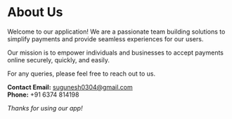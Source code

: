# About Us

Welcome to our application! We are a passionate team building solutions to simplify payments and provide seamless experiences for our users.

Our mission is to empower individuals and businesses to accept payments online securely, quickly, and easily.

For any queries, please feel free to reach out to us.

**Contact Email:** sugunesh0304@gmail.com  
**Phone:** +91 6374 814198

_Thanks for using our app!_
